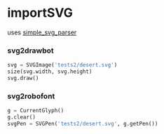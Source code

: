 importSVG
=========

uses [simple_svg_parser](https://github.com/evanw/simple_svg_parser)

<!-- example SVGs from [FlatIcon’s Landscapes collection](https://www.flaticon.com/packs/landscapes-collection) -->

### svg2drawbot

```python
svg = SVGImage('tests2/desert.svg')
size(svg.width, svg.height)
svg.draw()
```

### svg2robofont

```python
g = CurrentGlyph()
g.clear()
svgPen = SVGPen('tests2/desert.svg', g.getPen())
```
